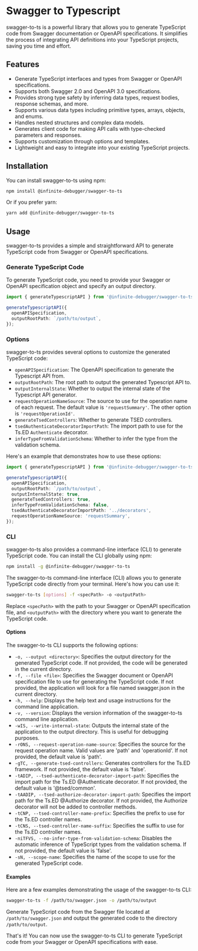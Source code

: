 # Swagger to Typescript

swagger-to-ts is a powerful library that allows you to generate TypeScript code from Swagger documentation or OpenAPI specifications. It simplifies the process of integrating API definitions into your TypeScript projects, saving you time and effort.

## Features

- Generate TypeScript interfaces and types from Swagger or OpenAPI specifications.
- Supports both Swagger 2.0 and OpenAPI 3.0 specifications.
- Provides strong type safety by inferring data types, request bodies, response schemas, and more.
- Supports various data types including primitive types, arrays, objects, and enums.
- Handles nested structures and complex data models.
- Generates client code for making API calls with type-checked parameters and responses.
- Supports customization through options and templates.
- Lightweight and easy to integrate into your existing TypeScript projects.

## Installation

You can install swagger-to-ts using npm:

```sh
npm install @infinite-debugger/swagger-to-ts
```

Or if you prefer yarn:

```sh
yarn add @infinite-debugger/swagger-to-ts
```

## Usage

swagger-to-ts provides a simple and straightforward API to generate TypeScript code from Swagger or OpenAPI specifications.

### Generate TypeScript Code

To generate TypeScript code, you need to provide your Swagger or OpenAPI specification object and specify an output directory.

```typescript
import { generateTypescriptAPI } from '@infinite-debugger/swagger-to-ts';

generateTypescriptAPI({
  openAPISpecification,
  outputRootPath: `/path/to/output`,
});
```

### Options

swagger-to-ts provides several options to customize the generated TypeScript code:

- `openAPISpecification`: The OpenAPI specification to generate the Typescript API from.
- `outputRootPath`: The root path to output the generated Typescript API to.
- `outputInternalState`: Whether to output the internal state of the Typescript API generator.
- `requestOperationNameSource`: The source to use for the operation name of each request. The default value is `'requestSummary'`. The other option is `'requestOperationId'`.
- `generateTsedControllers`: Whether to generate TSED controllers.
- `tsedAuthenticateDecoratorImportPath`: The import path to use for the Ts.ED `Authenticate` decorator.
- `inferTypeFromValidationSchema`: Whether to infer the type from the validation schema.

Here's an example that demonstrates how to use these options:

```typescript
import { generateTypescriptAPI } from '@infinite-debugger/swagger-to-ts';

generateTypescriptAPI({
  openAPISpecification,
  outputRootPath: `/path/to/output`,
  outputInternalState: true,
  generateTsedControllers: true,
  inferTypeFromValidationSchema: false,
  tsedAuthenticateDecoratorImportPath: '../decorators',
  requestOperationNameSource: 'requestSummary',
});
```

### CLI

swagger-to-ts also provides a command-line interface (CLI) to generate TypeScript code. You can install the CLI globally using npm:

```sh
npm install -g @infinite-debugger/swagger-to-ts
```

The swagger-to-ts command-line interface (CLI) allows you to generate TypeScript code directly from your terminal. Here's how you can use it:

```sh
swagger-to-ts [options] -f <specPath> -o <outputPath>
```

Replace `<specPath>` with the path to your Swagger or OpenAPI specification file, and `<outputPath>` with the directory where you want to generate the TypeScript code.

#### Options

The swagger-to-ts CLI supports the following options:

- `-o, --output <directory>`: Specifies the output directory for the generated TypeScript code. If not provided, the code will be generated in the current directory.
- `-f, --file <file>`: Specifies the Swagger document or OpenAPI specification file to use for generating the TypeScript code. If not provided, the application will look for a file named swagger.json in the current directory.
- `-h, --help`: Displays the help text and usage instructions for the command line application.
- `-v, --version`: Displays the version information of the swagger-to-ts command line application.
- `-wIS, --write-internal-state`: Outputs the internal state of the application to the output directory. This is useful for debugging purposes.
- `-rONS, --request-operation-name-source`: Specifies the source for the request operation name. Valid values are 'path' and 'operationId'. If not provided, the default value is 'path'.
- `-gTC, --generate-tsed-controllers`: Generates controllers for the Ts.ED framework. If not provided, the default value is 'false'.
- `-tADIP, --tsed-authenticate-decorator-import-path`: Specifies the import path for the Ts.ED @Authenticate decorator. If not provided, the default value is '@tsed/common'.
- `-tAADIP, --tsed-authorize-decorator-import-path`: Specifies the import path for the Ts.ED @Authorize decorator. If not provided, the Authorize decorator will not be added to controller methods.
- `-tCNP, --tsed-controller-name-prefix`: Specifies the prefix to use for the Ts.ED controller names.
- `-tCNS, --tsed-controller-name-suffix`: Specifies the suffix to use for the Ts.ED controller names.
- `-niTFVS, --no-infer-type-from-validation-schema`: Disables the automatic inference of TypeScript types from the validation schema. If not provided, the default value is 'false'.
- `-sN, --scope-name`: Specifies the name of the scope to use for the generated TypeScript code.

#### Examples

Here are a few examples demonstrating the usage of the swagger-to-ts CLI:

```sh
swagger-to-ts -f /path/to/swagger.json -o /path/to/output
```

Generate TypeScript code from the Swagger file located at `/path/to/swagger.json` and output the generated code to the directory `/path/to/output`.

That's it! You can now use the swagger-to-ts CLI to generate TypeScript code from your Swagger or OpenAPI specifications with ease.
